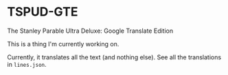 # TSPUD-GTE
The Stanley Parable Ultra Deluxe: Google Translate Edition

This is a thing I'm currently working on.

Currently, it translates all the text (and nothing else). See all the translations in `lines.json`.
